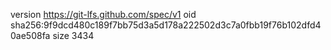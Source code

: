 version https://git-lfs.github.com/spec/v1
oid sha256:9f9dcd480c189f7bb75d3a5d178a222502d3c7a0fbb19f76b102dfd40ae508fa
size 3434
